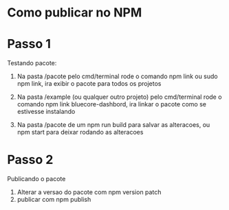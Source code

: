 # Como publicar no NPM

# Passo 1
Testando pacote:
1. Na pasta /pacote pelo cmd/terminal rode o comando npm link ou sudo npm link, ira exibir o pacote para todos os projetos </br>

2. Na pasta /example (ou qualquer outro projeto) pelo cmd/terminal rode o comando npm link bluecore-dashbord, ira linkar o pacote como se estivesse instalando </br>

3. Na pasta /pacote de um npm run build para salvar as alteracoes, ou npm start para deixar rodando as alteracoes </br>

# Passo 2
Publicando o pacote
1. Alterar a versao do pacote com npm version patch</br>
2. publicar com npm publish</br>

